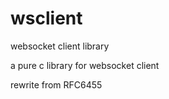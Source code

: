 # wsclient

websocket client library

a pure c library for websocket client 

rewrite from RFC6455

